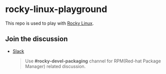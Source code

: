 # rocky-linux-playground

This repo is used to play with [Rocky Linux](https://github.com/rocky-linux/rocky).


## Join the discussion

- [Slack](https://app.slack.com/client/T0YKGK200/C01HFJK8LFJ)

    > Use **#rocky-devel-packaging** channel for RPM(Red-hat Package Manager) related discussion.



